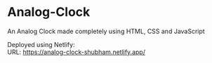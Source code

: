 # Analog-Clock
An Analog Clock made completely using HTML, CSS and JavaScript

Deployed using Netlify:<br />
 URL: https://analog-clock-shubham.netlify.app/
